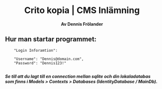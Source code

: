 <h1 align="center"> Crito kopia | CMS Inlämning </h1>
<h4 align="center">Av Dennis Frölander</h4>


## Hur man startar programmet:

```
    "Login Inforamtion":

    "Username": "Dennis@domain.com",
    "Password": "Dennis123!"
  
  ```
  
  ***Se till att du lagt till en connection mellan sqlite och din lokaladatabas som finns i Models > Contexts > Databases (IdentityDatabase / MainDb).***
